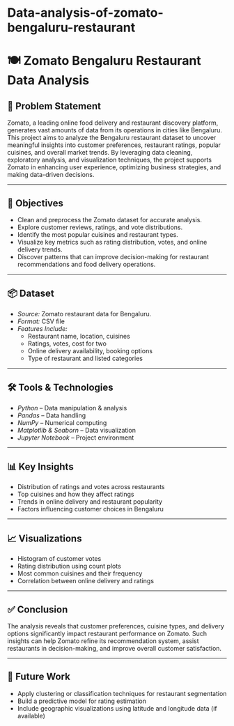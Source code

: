 # Data-analysis-of-zomato-bengaluru-restaurant
# 🍽 Zomato Bengaluru Restaurant Data Analysis

## 🧾 Problem Statement

Zomato, a leading online food delivery and restaurant discovery platform, generates vast amounts of data from its operations in cities like Bengaluru. This project aims to analyze the Bengaluru restaurant dataset to uncover meaningful insights into customer preferences, restaurant ratings, popular cuisines, and overall market trends. By leveraging data cleaning, exploratory analysis, and visualization techniques, the project supports Zomato in enhancing user experience, optimizing business strategies, and making data-driven decisions.

---

## 🎯 Objectives

- Clean and preprocess the Zomato dataset for accurate analysis.
- Explore customer reviews, ratings, and vote distributions.
- Identify the most popular cuisines and restaurant types.
- Visualize key metrics such as rating distribution, votes, and online delivery trends.
- Discover patterns that can improve decision-making for restaurant recommendations and food delivery operations.

---

## 📦 Dataset

- *Source:* Zomato restaurant data for Bengaluru.
- *Format:* CSV file
- *Features Include:*
  - Restaurant name, location, cuisines
  - Ratings, votes, cost for two
  - Online delivery availability, booking options
  - Type of restaurant and listed categories

---

## 🛠 Tools & Technologies

- *Python* – Data manipulation & analysis
- *Pandas* – Data handling
- *NumPy* – Numerical computing
- *Matplotlib & Seaborn* – Data visualization
- *Jupyter Notebook* – Project environment

---

## 📊 Key Insights

- Distribution of ratings and votes across restaurants
- Top cuisines and how they affect ratings
- Trends in online delivery and restaurant popularity
- Factors influencing customer choices in Bengaluru

---

## 📈 Visualizations

- Histogram of customer votes
- Rating distribution using count plots
- Most common cuisines and their frequency
- Correlation between online delivery and ratings

---

## ✅ Conclusion

The analysis reveals that customer preferences, cuisine types, and delivery options significantly impact restaurant performance on Zomato. Such insights can help Zomato refine its recommendation system, assist restaurants in decision-making, and improve overall customer satisfaction.

---

## 📌 Future Work

- Apply clustering or classification techniques for restaurant segmentation
- Build a predictive model for rating estimation
- Include geographic visualizations using latitude and longitude data (if available)
